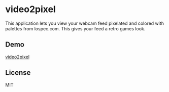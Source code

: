 # video2pixel

This application lets you view your webcam feed pixelated and colored with palettes from lospec.com. This gives your feed a retro games look.

## Demo

[video2pixel](https://kartikanand.github.io/video2pixel/)

## License
MIT
